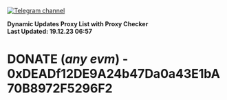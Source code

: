 [![Telegram channel](https://img.shields.io/endpoint?url=https://runkit.io/damiankrawczyk/telegram-badge/branches/master?url=https://t.me/n4z4v0d)](https://t.me/n4z4v0d) 

**Dynamic Updates Proxy List with Proxy Checker**  
**Last Updated: 19.12.23 06:57**

# DONATE (_any evm_) - 0xDEADf12DE9A24b47Da0a43E1bA70B8972F5296F2
